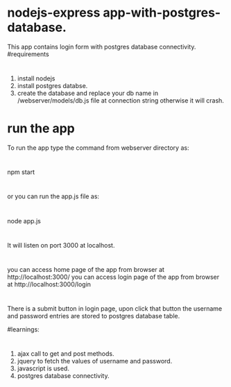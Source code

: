 # nodejs-express app-with-postgres-database.
This app contains login form with postgres database connectivity.
#requirements
#
1. install nodejs
2. install postgres databse.
3. create the database and replace your db name in /webserver/models/db.js file at connection string otherwise it will crash.
#
# run the app 
To run the app type the command from webserver directory as:
#
npm start
#
or you can run the app.js file as:
#
node app.js
#
It will listen on port 3000 at localhost.
#
you can access home page of the app from browser at http://localhost:3000/
you can access login page of the app from browser at http://localhost:3000/login
#        
There is a submit button in login page,
upon click that button the username and password entries are stored to postgres database table.

#learnings:
#
1. ajax call to get and post methods.
2. jquery to fetch the values of username and password.
3. javascript is used.
4. postgres database connectivity.
